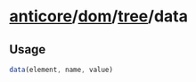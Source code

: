 # [anticore](../../../../../#reference)/[dom](../../#reference)/[tree](../#reference)/<a name="reference">data</a>

## Usage

```js
data(element, name, value)
```